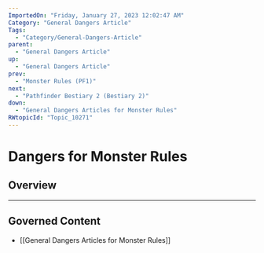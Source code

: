 ```yaml
---
ImportedOn: "Friday, January 27, 2023 12:02:47 AM"
Category: "General Dangers Article"
Tags:
  - "Category/General-Dangers-Article"
parent:
  - "General Dangers Article"
up:
  - "General Dangers Article"
prev:
  - "Monster Rules (PF1)"
next:
  - "Pathfinder Bestiary 2 (Bestiary 2)"
down:
  - "General Dangers Articles for Monster Rules"
RWtopicId: "Topic_10271"
---
```

# Dangers for Monster Rules
## Overview
---
## Governed Content
- [[General Dangers Articles for Monster Rules]]

